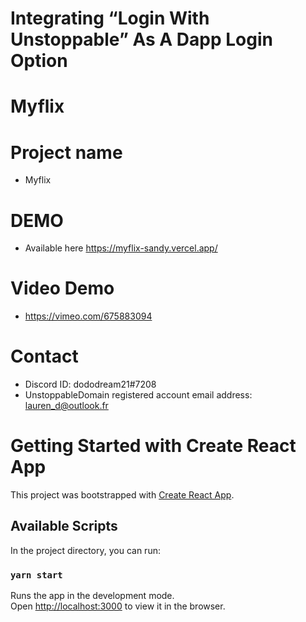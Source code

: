 # Integrating “Login With Unstoppable” As A Dapp Login Option
# Myflix
# Project name
- Myflix
  
# DEMO
- Available here https://myflix-sandy.vercel.app/

# Video Demo
- https://vimeo.com/675883094

# Contact
- Discord ID: dododream21#7208
- UnstoppableDomain registered account email address: lauren_d@outlook.fr

# Getting Started with Create React App

This project was bootstrapped with [Create React App](https://github.com/facebook/create-react-app).

## Available Scripts

In the project directory, you can run:

### `yarn start`

Runs the app in the development mode.\
Open [http://localhost:3000](http://localhost:3000) to view it in the browser.

